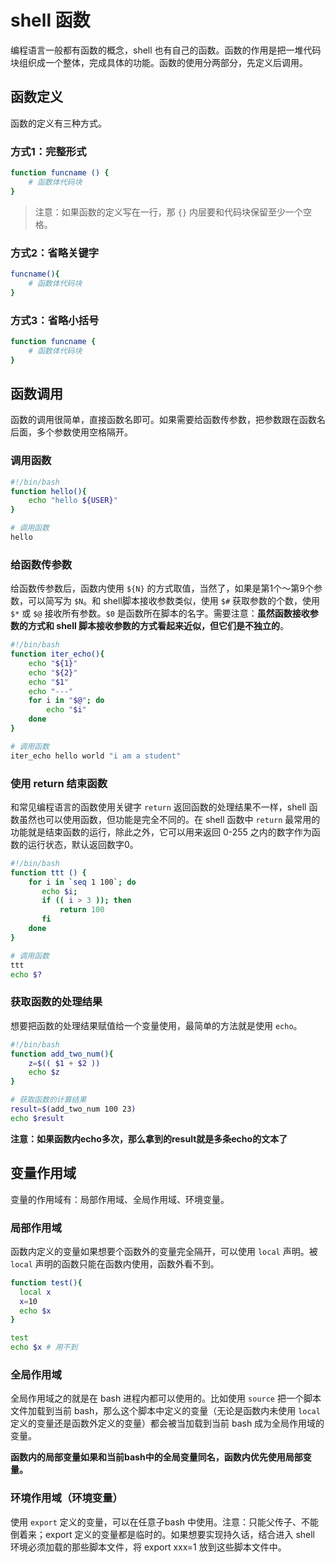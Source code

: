 # shell 函数

编程语言一般都有函数的概念，shell 也有自己的函数。函数的作用是把一堆代码块组织成一个整体，完成具体的功能。函数的使用分两部分，先定义后调用。



## 函数定义

函数的定义有三种方式。

### 方式1：完整形式

~~~bash
function funcname () {
    # 函数体代码块
}
~~~

>注意：如果函数的定义写在一行，那 `{}` 内层要和代码块保留至少一个空格。



### 方式2：省略关键字

~~~bash
funcname(){
    # 函数体代码块
}
~~~



### 方式3：省略小括号

~~~bash
function funcname {
    # 函数体代码块
}
~~~





## 函数调用

函数的调用很简单，直接函数名即可。如果需要给函数传参数，把参数跟在函数名后面，多个参数使用空格隔开。

### 调用函数

~~~bash
#!/bin/bash
function hello(){
    echo "hello ${USER}"
}

# 调用函数
hello
~~~



### 给函数传参数

给函数传参数后，函数内使用 `${N}` 的方式取值，当然了，如果是第1个～第9个参数，可以简写为 `$N`。和 shell脚本接收参数类似，使用 `$#` 获取参数的个数，使用 `$*` 或 `$@` 接收所有参数。`$0` 是函数所在脚本的名字。需要注意：**虽然函数接收参数的方式和 shell 脚本接收参数的方式看起来近似，但它们是不独立的**。

~~~bash
#!/bin/bash
function iter_echo(){
    echo "${1}"
    echo "${2}"
    echo "$1"
    echo "---"
    for i in "$@"; do
        echo "$i"
    done
}

# 调用函数
iter_echo hello world "i am a student"
~~~



### 使用 return 结束函数

和常见编程语言的函数使用关键字 `return` 返回函数的处理结果不一样，shell 函数虽然也可以使用函数，但功能是完全不同的。在 shell 函数中 `return` 最常用的功能就是结束函数的运行，除此之外，它可以用来返回 0-255 之内的数字作为函数的运行状态，默认返回数字0。

~~~bash
#!/bin/bash
function ttt () {
    for i in `seq 1 100`; do
       echo $i;
       if (( i > 3 )); then
           return 100
       fi
    done
}

# 调用函数
ttt
echo $?
~~~



### 获取函数的处理结果

想要把函数的处理结果赋值给一个变量使用，最简单的方法就是使用 `echo`。

~~~bash
#!/bin/bash
function add_two_num(){
    z=$(( $1 + $2 ))
    echo $z
}

# 获取函数的计算结果
result=$(add_two_num 100 23)
echo $result
~~~

**注意：如果函数内echo多次，那么拿到的result就是多条echo的文本了**





## 变量作用域

变量的作用域有：局部作用域、全局作用域、环境变量。

### 局部作用域

函数内定义的变量如果想要个函数外的变量完全隔开，可以使用 `local` 声明。被 `local` 声明的函数只能在函数内使用，函数外看不到。

~~~bash
function test(){
  local x
  x=10
  echo $x
}

test
echo $x	# 用不到
~~~



### 全局作用域

全局作用域之的就是在 bash 进程内都可以使用的。比如使用 `source` 把一个脚本文件加载到当前 bash，那么这个脚本中定义的变量（无论是函数内未使用 `local` 定义的变量还是函数外定义的变量）都会被当加载到当前 bash 成为全局作用域的变量。

**函数内的局部变量如果和当前bash中的全局变量同名，函数内优先使用局部变量。**



### 环境作用域（环境变量）

使用 `export` 定义的变量，可以在任意子bash 中使用。注意：只能父传子、不能倒着来；export 定义的变量都是临时的。如果想要实现持久话，结合进入 shell 环境必须加载的那些脚本文件，将 export xxx=1 放到这些脚本文件中。